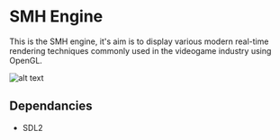# SMH Engine

This is the SMH engine, it's aim is to display various modern real-time rendering techniques commonly used in the videogame industry using OpenGL.

![alt text](https://i.imgur.com/q5days1.png, "Latest Screenshot")

## Dependancies

- SDL2
